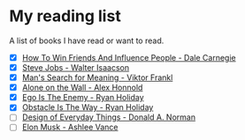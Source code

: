 # My reading list
A list of books I have read or want to read.

- [x] [How To Win Friends And Influence People - Dale Carnegie](https://www.amazon.com/How-Win-Friends-Influence-People/dp/0671027034)
- [x] [Steve Jobs - Walter Isaacson](https://www.amazon.com/Steve-Jobs-Walter-Isaacson/dp/1451648537)
- [x] [Man's Search for Meaning - Viktor Frankl](https://www.amazon.com/Mans-Search-Meaning-Viktor-Frankl/dp/080701429X)
- [x] [Alone on the Wall - Alex Honnold](https://www.amazon.com/Alone-Wall-Alex-Honnold/dp/0393247627)
- [x] [Ego Is The Enemy - Ryan Holiday](https://www.amazon.com/Ego-Enemy-Master-Greatest-Opponent-ebook/dp/B01AWUTMB0/ref=sr_1_1?s=books&ie=UTF8&qid=1480650510&sr=1-1&keywords=ego+is+the+enemy)
- [x] [Obstacle Is The Way - Ryan Holiday](https://www.amazon.com/Obstacle-Way-Ancient-Adversity-Advantage-ebook/dp/B00IX49OS4/ref=pd_sbs_351_1?_encoding=UTF8&pd_rd_i=B00IX49OS4&pd_rd_r=5SHVWRYGCZKJ3FFDKD47&pd_rd_w=SoaC5&pd_rd_wg=kHRWh&psc=1&refRID=5SHVWRYGCZKJ3FFDKD47)
- [ ] [Design of Everyday Things - Donald A. Norman](https://www.amazon.com/Design-Everyday-Things-Donald-Norman/dp/1452654123)
- [ ] [Elon Musk - Ashlee Vance](https://www.amazon.com/Elon-Musk-SpaceX-Fantastic-Future-ebook/dp/B00KVI76ZS/ref=sr_1_1?s=books&ie=UTF8&qid=1480650853&sr=1-1&keywords=elon+musk)
